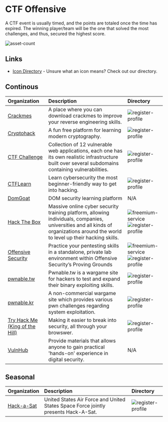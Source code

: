 # CTF Offensive

A CTF event is usually timed, and the points are totaled once the time has expired. The winning player/team will be the one that solved the most challenges, and thus, secured the highest score.

![asset-count](https://img.shields.io/badge/Tools%20%26%20Resources%20Available-12-947cb0?style=for-the-badge)

## Links <!-- {docsify-ignore} -->

- [Icon Directory](../ICONS.md) - Unsure what an icon means? Check out our directory.

## Continous

| Organization | Description | Directory |
| :--- | :--- | :--- |
| [Crackmes](https://crackm.es) | A place where you can download crackmes to improve your reverse engineering skills. | ![register-profile](https://raw.githubusercontent.com/InfosecHouse/InfosecHouse/main/docs/icons/register-profile.png) |
| [Cryptohack](https://cryptohack.org/) | A fun free platform for learning modern cryptography. | ![register-profile](https://raw.githubusercontent.com/InfosecHouse/InfosecHouse/main/docs/icons/register-profile.png) |
| [CTF Challenge](https://ctflearn.com/) | Collection of 12 vulnerable web applications, each one has its own realistic infrastructure built over several subdomains containing vulnerabilities. | ![register-profile](https://raw.githubusercontent.com/InfosecHouse/InfosecHouse/main/docs/icons/register-profile.png) |
| [CTFLearn](https://ctflearn.com/) | Learn cybersecurity the most beginner-friendly way to get into hacking. | ![register-profile](https://raw.githubusercontent.com/InfosecHouse/InfosecHouse/main/docs/icons/register-profile.png) |
| [DomGoat](https://domgo.at/cxss/intro) | DOM security learning platform | N/A |
| [Hack The Box](https://www.hackthebox.eu/) | Massive online cyber security training platform, allowing individuals, companies, universities and all kinds of organizations around the world to level up their hacking skills. | ![freemium-service](https://raw.githubusercontent.com/InfosecHouse/InfosecHouse/main/docs/icons/freemium-service.png)![register-profile](https://raw.githubusercontent.com/InfosecHouse/InfosecHouse/main/docs/icons/register-profile.png) |
| [Offensive Security](https://www.offensive-security.com/labs/individual) | Practice your pentesting skills in a standalone, private lab environment within Offensive Security’s Proving Grounds | ![freemium-service](https://raw.githubusercontent.com/InfosecHouse/InfosecHouse/main/docs/icons/freemium-service.png) ![register-profile](https://raw.githubusercontent.com/InfosecHouse/InfosecHouse/main/docs/icons/register-profile.png) |
| [pwnable.tw](http://pwnable.tw) | Pwnable.tw is a wargame site for hackers to test and expand their binary exploiting skills. | ![register-profile](https://raw.githubusercontent.com/InfosecHouse/InfosecHouse/main/docs/icons/register-profile.png) |
| [pwnable.kr](http://pwnable.kr) | A non-commercial wargame site which provides various pwn challenges regarding system exploitation. | ![register-profile](https://raw.githubusercontent.com/InfosecHouse/InfosecHouse/main/docs/icons/register-profile.png) |
| [Try Hack Me \(King of the Hill\)](https://tryhackme.com/games/koth) | Making it easier to break into security, all through your browswer. | ![register-profile](https://raw.githubusercontent.com/InfosecHouse/InfosecHouse/main/docs/icons/register-profile.png) |
| [VulnHub](https://www.vulnhub.com/) | Provide materials that allows anyone to gain practical 'hands-on' experience in digital security. | N/A |

## Seasonal

| Organization | Description | Directory |
| :--- | :--- | :--- |
| [Hack-a-Sat](https://www.hackasat.com/) | United States Air Force and United States Space Force jointly presents Hack-A-Sat. | ![register-profile](https://raw.githubusercontent.com/InfosecHouse/InfosecHouse/main/docs/icons/register-profile.png) |

